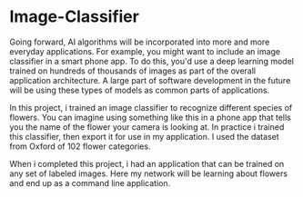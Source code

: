 # Image-Classifier
Going forward, AI algorithms will be incorporated into more and more everyday applications. For example, you might want to include an image classifier in a smart phone app. To do this, you'd use a deep learning model trained on hundreds of thousands of images as part of the overall application architecture. A large part of software development in the future will be using these types of models as common parts of applications.

In this project, i trained an image classifier to recognize different species of flowers. You can imagine using something like this in a phone app that tells you the name of the flower your camera is looking at. In practice i trained this classifier, then export it for use in my application. I used the dataset from Oxford of 102 flower categories.

When i completed this project, i had an application that can be trained on any set of labeled images. Here my network will be learning about flowers and end up as a command line application.

